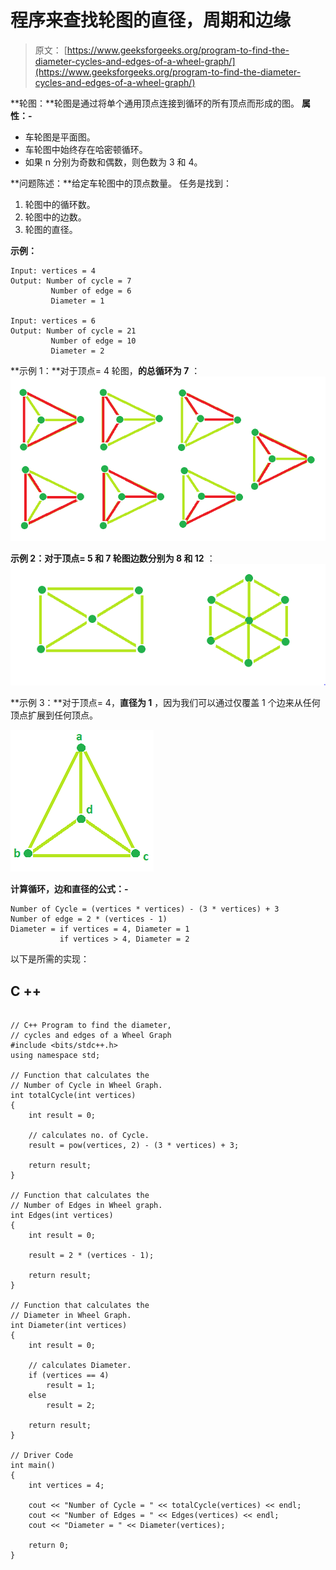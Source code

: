 # 程序来查找轮图的直径，周期和边缘

> 原文： [https://www.geeksforgeeks.org/program-to-find-the-diameter-cycles-and-edges-of-a-wheel-graph/](https://www.geeksforgeeks.org/program-to-find-the-diameter-cycles-and-edges-of-a-wheel-graph/)

**轮图：**轮图是通过将单个通用顶点连接到循环的所有顶点而形成的图。 **属性：-**

*   车轮图是平面图。
*   车轮图中始终存在哈密顿循环。
*   如果 n 分别为奇数和偶数，则色数为 3 和 4。

 **问题陈述：**给定车轮图中的顶点数量。 任务是找到：

1.  轮图中的循环数。
2.  轮图中的边数。
3.  轮图的直径。

**示例：**

```
Input: vertices = 4
Output: Number of cycle = 7
         Number of edge = 6
         Diameter = 1

Input: vertices = 6
Output: Number of cycle = 21
         Number of edge = 10
         Diameter = 2

```

**示例 1：**对于顶点= 4 轮图，**的总循环为 7** ：
![](img/7330417264ae9c67912c5db3ac7331ab.png)

**示例 2：**对于顶点= 5 和 7 轮图**边数分别为 8 和 12** ：
![](img/a777d9dacfd5ecf99a1cf821cd530798.png)

**示例 3：**对于顶点= 4，**直径为 1** ，因为我们可以通过仅覆盖 1 个边来从任何顶点扩展到任何顶点。

![](img/96291c760b72957364ef67b0e4773933.png)

**计算循环，边和直径的公式：-**

```
Number of Cycle = (vertices * vertices) - (3 * vertices) + 3
Number of edge = 2 * (vertices - 1)
Diameter = if vertices = 4, Diameter = 1
           if vertices > 4, Diameter = 2

```

以下是所需的实现：

## C ++

```

// C++ Program to find the diameter,  
// cycles and edges of a Wheel Graph 
#include <bits/stdc++.h> 
using namespace std; 

// Function that calculates the 
// Number of Cycle in Wheel Graph. 
int totalCycle(int vertices) 
{ 
    int result = 0; 

    // calculates no. of Cycle. 
    result = pow(vertices, 2) - (3 * vertices) + 3; 

    return result; 
} 

// Function that calculates the 
// Number of Edges in Wheel graph. 
int Edges(int vertices) 
{ 
    int result = 0; 

    result = 2 * (vertices - 1); 

    return result; 
} 

// Function that calculates the 
// Diameter in Wheel Graph. 
int Diameter(int vertices) 
{ 
    int result = 0; 

    // calculates Diameter. 
    if (vertices == 4) 
        result = 1; 
    else
        result = 2; 

    return result; 
} 

// Driver Code 
int main() 
{ 
    int vertices = 4; 

    cout << "Number of Cycle = " << totalCycle(vertices) << endl; 
    cout << "Number of Edges = " << Edges(vertices) << endl; 
    cout << "Diameter = " << Diameter(vertices); 

    return 0; 
} 

```